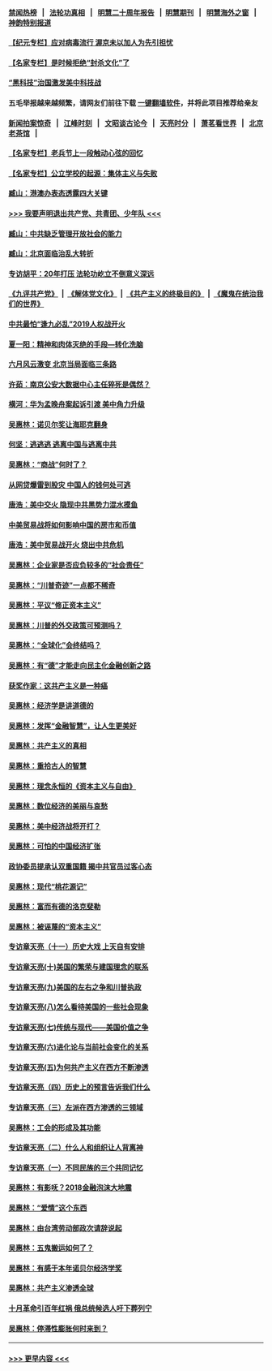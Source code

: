 #### [禁闻热榜](热点新闻.md?=0)  &nbsp;&nbsp;|&nbsp;&nbsp; [法轮功真相](https://github.com/gfw-breaker/truth/blob/master/README.md?=0) &nbsp;&nbsp;|&nbsp;&nbsp; [明慧二十周年报告](https://github.com/gfw-breaker/mh-reports/blob/master/README.md?=0) &nbsp;&nbsp;|&nbsp;&nbsp;[明慧期刊](https://github.com/gfw-breaker/mh-qikan) &nbsp;&nbsp;|&nbsp;&nbsp; [明慧海外之窗](https://github.com/gfw-breaker/mh-news/blob/master/README.md?=0) &nbsp;&nbsp;|&nbsp;&nbsp; [神韵特别报道](https://github.com/gfw-breaker/mh-news/blob/master/shenyun.md?=0)
#### [【纪元专栏】应对病毒流行 渥京未以加人为先引担忧](../pages/nsc423/n11875714.md?t=02272202) 
#### [【名家专栏】是时候拒绝“封杀文化”了](../pages/nsc423/n11814093.md?t=02272202) 
#### [“黑科技”治国激发美中科技战](../pages/nsc423/n11638056.md?t=02272202) 
#### 五毛举报越来越频繁，请网友们前往下载 [一键翻墙软件](https://github.com/gfw-breaker/ssr-accounts)，并将此项目推荐给亲友
#### [新闻拍案惊奇](https://github.com/gfw-breaker/banned-news/blob/master/pages/link4.md) &nbsp;&nbsp;|&nbsp;&nbsp; [江峰时刻](https://github.com/gfw-breaker/banned-news/blob/master/pages/link4.md) &nbsp;&nbsp;|&nbsp;&nbsp; [文昭谈古论今](https://github.com/gfw-breaker/banned-news/blob/master/pages/link4.md) &nbsp;&nbsp;|&nbsp;&nbsp; [天亮时分](https://github.com/gfw-breaker/banned-news/blob/master/pages/link4.md) &nbsp;&nbsp;|&nbsp;&nbsp; [萧茗看世界](https://github.com/gfw-breaker/banned-news/blob/master/pages/link4.md) &nbsp;&nbsp;|&nbsp;&nbsp; [北京老茶馆](https://github.com/gfw-breaker/banned-news/blob/master/pages/link4.md) &nbsp;&nbsp;|&nbsp;&nbsp; 
#### [【名家专栏】老兵节上一段触动心弦的回忆](../pages/nsc423/n11646016.md?t=02272202) 
#### [【名家专栏】公立学校的起源：集体主义与失败](../pages/nsc423/n11601833.md?t=02272202) 
#### [臧山：港澳办表态透露四大关键](../pages/nsc423/n11421628.md?t=02272202) 
#### [>>> 我要声明退出共产党、共青团、少年队 <<<](https://github.com/begood0513/goodnews/blob/master/quit/letter.md) 
#### [臧山：中共缺乏管理开放社会的能力](../pages/nsc423/n11407457.md?t=02272202) 
#### [臧山：北京面临治乱大转折](../pages/nsc423/n11406895.md?t=02272202) 
#### [专访胡平：20年打压 法轮功屹立不倒意义深远](../pages/nsc423/n11398800.md?t=02272202) 
#### [《九评共产党》](https://github.com/begood0513/9ping.md/blob/master/README.md) &nbsp;|&nbsp; [《解体党文化》](../../../../jtdwh.md/blob/master/README.md)  &nbsp;|&nbsp; [《共产主义的终极目的》](../../../../gczydzjmd.md/blob/master/README.md) &nbsp;|&nbsp; [《魔鬼在统治我们的世界》](../../../../mgztzwmdsj.md/blob/master/README.md) 
#### [中共最怕“逢九必乱”2019人权战开火](../pages/nsc423/n11385248.md?t=02272202) 
#### [夏一阳：精神和肉体灭绝的手段—转化洗脑](../pages/nsc423/n11368250.md?t=02272202) 
#### [六月风云激变 北京当局面临三条路](../pages/nsc423/n11313668.md?t=02272202) 
#### [许茹：南京公安大数据中心主任猝死是偶然？](../pages/nsc423/n11064744.md?t=02272202) 
#### [横河：华为孟晚舟案起诉引渡 美中角力升级](../pages/nsc423/n11027230.md?t=02272202) 
#### [吴惠林：诺贝尔奖让海耶克翻身](../pages/nsc423/n10890049.md?t=02272202) 
#### [何坚：逃逃逃 逃离中国与逃离中共](../pages/nsc423/n10592891.md?t=02272202) 
#### [吴惠林：“商战”何时了？](../pages/nsc423/n10573558.md?t=02272202) 
#### [从网贷爆雷到股灾 中国人的钱何处可逃](../pages/nsc423/n10572800.md?t=02272202) 
#### [唐浩：美中交火 隐现中共黑势力混水摸鱼](../pages/nsc423/n10544040.md?t=02272202) 
#### [中美贸易战将如何影响中国的房市和币值](../pages/nsc423/n10543697.md?t=02272202) 
#### [唐浩：美中贸易战开火 烧出中共危机](../pages/nsc423/n10540126.md?t=02272202) 
#### [吴惠林：企业家是否应负较多的“社会责任”](../pages/nsc423/n10535022.md?t=02272202) 
#### [吴惠林：“川普奇迹”一点都不稀奇](../pages/nsc423/n10512808.md?t=02272202) 
#### [吴惠林：平议“修正资本主义”](../pages/nsc423/n10495724.md?t=02272202) 
#### [吴惠林：川普的外交政策可预测吗？](../pages/nsc423/n10462387.md?t=02272202) 
#### [吴惠林：“全球化”会终结吗？](../pages/nsc423/n10452838.md?t=02272202) 
#### [吴惠林：有“德”才能走向民主化金融创新之路](../pages/nsc423/n10432292.md?t=02272202) 
#### [获奖作家：这共产主义是一种癌](../pages/nsc423/n10431541.md?t=02272202) 
#### [吴惠林：经济学是讲道德的](../pages/nsc423/n10398014.md?t=02272202) 
#### [吴惠林：发挥“金融智慧”，让人生更美好](../pages/nsc423/n10375019.md?t=02272202) 
#### [吴惠林：共产主义的真相](../pages/nsc423/n10351394.md?t=02272202) 
#### [吴惠林：重拾古人的智慧](../pages/nsc423/n10337691.md?t=02272202) 
#### [吴惠林：理念永恒的《资本主义与自由》](../pages/nsc423/n10316274.md?t=02272202) 
#### [吴惠林：数位经济的美丽与哀愁](../pages/nsc423/n10292946.md?t=02272202) 
#### [吴惠林：美中经济战将开打？](../pages/nsc423/n10258825.md?t=02272202) 
#### [吴惠林：可怕的中国经济扩张](../pages/nsc423/n10219147.md?t=02272202) 
#### [政协委员提承认双重国籍 揭中共官员过客心态](../pages/nsc423/n10208809.md?t=02272202) 
#### [吴惠林：现代“桃花源记”](../pages/nsc423/n10185234.md?t=02272202) 
#### [吴惠林：富而有德的洛克斐勒](../pages/nsc423/n10142264.md?t=02272202) 
#### [吴惠林：被诬蔑的“资本主义”](../pages/nsc423/n10124816.md?t=02272202) 
#### [专访章天亮（十一）历史大戏 上天自有安排](../pages/nsc423/n10094905.md?t=02272202) 
#### [专访章天亮(十)美国的繁荣与建国理念的联系](../pages/nsc423/n10094899.md?t=02272202) 
#### [专访章天亮(九)美国的左右之争和川普执政](../pages/nsc423/n10094889.md?t=02272202) 
#### [专访章天亮(八)怎么看待美国的一些社会现象](../pages/nsc423/n10094857.md?t=02272202) 
#### [专访章天亮(七)传统与现代——美国价值之争](../pages/nsc423/n10093140.md?t=02272202) 
#### [专访章天亮(六)进化论与当前社会变化的关系](../pages/nsc423/n10092036.md?t=02272202) 
#### [专访章天亮(五)为何共产主义在西方不断渗透](../pages/nsc423/n10083620.md?t=02272202) 
#### [专访章天亮（四）历史上的预言告诉我们什么](../pages/nsc423/n10083606.md?t=02272202) 
#### [专访章天亮（三）左派在西方渗透的三领域](../pages/nsc423/n10081115.md?t=02272202) 
#### [吴惠林：工会的形成及其功能](../pages/nsc423/n10080633.md?t=02272202) 
#### [专访章天亮（二）什么人和组织让人背离神](../pages/nsc423/n10076637.md?t=02272202) 
#### [专访章天亮（一）不同民族的三个共同记忆](../pages/nsc423/n10074188.md?t=02272202) 
#### [吴惠林：有影呒？2018金融泡沫大地震](../pages/nsc423/n10040534.md?t=02272202) 
#### [吴惠林：“爱情”这个东西](../pages/nsc423/n10019423.md?t=02272202) 
#### [吴惠林：由台湾劳动部政次请辞说起](../pages/nsc423/n9979679.md?t=02272202) 
#### [吴惠林：五鬼搬运如何了？](../pages/nsc423/n9925338.md?t=02272202) 
#### [吴惠林：有感于本年诺贝尔经济学奖](../pages/nsc423/n9871883.md?t=02272202) 
#### [吴惠林：共产主义渗透全球](../pages/nsc423/n9812748.md?t=02272202) 
#### [十月革命引百年红祸 俄总统候选人吁下葬列宁](../pages/nsc423/n9810182.md?t=02272202) 
#### [吴惠林：停滞性膨胀何时来到？](../pages/nsc423/n9764136.md?t=02272202) 

----
#### [ >>> 更早内容 <<< ](../indexes/nsc423-earlier.md)
